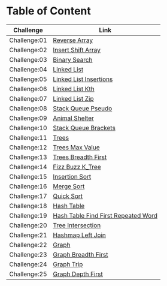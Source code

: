 # Table of Content

Challenge | Link
--------- | ---------
Challenge:01 | [Reverse Array](python/reverseArray/README.md)
Challenge:02 | [Insert Shift Array](python/insertShiftArray/README.md)
Challenge:03 | [Binary Search](python/array-binary-search/README.md)
Challenge:04 | [Linked List](python/linkedList/README.md)
Challenge:05 | [Linked List Insertions](python/linkedListInsertions/README.md)
Challenge:06 | [Linked List Kth](python/linkedListInsertions/README.md)
Challenge:07 | [Linked List Zip](python/linkedListInsertions/README.md)
Challenge:08 | [Stack Queue Pseudo](python/stackQueuePseudo/README.md)
Challenge:09 | [Animal Shelter](python/stackQueueAnimalShelter/README.md)
Challenge:10 | [Stack Queue Brackets](python/stackQueueBrackets/READMR.md)
Challenge:11 | [Trees](python/trees/README.md)
Challenge:12 | [Trees Max Value](python/treesMax/README.md)
Challenge:13 | [Trees Breadth First](python/treeBreadthFirst/README.md)
Challenge:14 | [Fizz Buzz K_Tree](python/treeFizzbBuzz/README.md)
Challenge:15 | [Insertion Sort](python/InsertionSort/README.md)
Challenge:16 | [Merge Sort](python/MergeSort/README.md)
Challenge:17 | [Quick Sort](python/QuickSort/README.md)
Challenge:18 | [Hash Table](python/hashtable/README.md)
Challenge:19 | [Hash Table Find First Repeated Word](python/hashmaprepeatedword/README.md)
Challenge:20 | [Tree Intersection](python/treeIntersection/README.md)
Challenge:21 | [Hashmap Left Join](python/hashmapLeftJoin/README.md)
Challenge:22 | [Graph](python/graphs/README.md)
Challenge:23 | [Graph Breadth First](python/graphs/README.md)
Challenge:24 | [Graph Trip](python/graphbusinesstrip/README.md)
Challenge:25 | [Graph Depth First](python/graphs/README.md)
